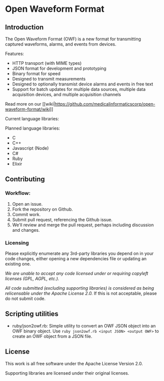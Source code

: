 # Open Waveform Format 

## Introduction

The Open Waveform Format (OWF) is a new format for transmitting captured waveforms, alarms, and events from devices.

Features:
* HTTP transport (with MIME types)
* JSON format for development and prototyping
* Binary format for speed
* Designed to transmit measurements 
* Designed to optionally transmist device alarms and events in free text
* Support for batch updates for multiple data sources, multiple data acquisition devices, and multiple acquisition channels

Read more on our [[wiki|https://github.com/medicalinformaticscorp/open-waveform-format/wiki]]

Current language libraries:

Planned language libraries:
* C
* C++
* Javascript (Node)
* C#
* Ruby
* Elixir

## Contributing

### Workflow:
1. Open an issue.
2. Fork the repository on Github.
3. Commit work.
4. Submit pull request, referencing the Github issue.
5. We'll review and merge the pull request, perhaps including discussion and changes.

### Licensing
Please explicitly enumerate any 3rd-party libraries you depend on in your code changes, either opening a new dependencies file or updating an existing one.

*We are unable to accept any code licensed under or requiring copyleft licenses (GPL, AGPL, etc.).*

*All code submitted (excluding supporting libraries) is considered as being relicensable under the Apache License 2.0.* If this is not acceptable, please do not submit code.


## Scripting utilities

* ruby/json2owf.rb: Simple utility to convert an OWF JSON object into an OWF binary object. Use `ruby json2owf.rb <input JSON> <output OWF>` to create an OWF object from a JSON file.

## License

This work is all free software under the Apache License Version 2.0.

Supporting libraries are licensed under their original licenses.